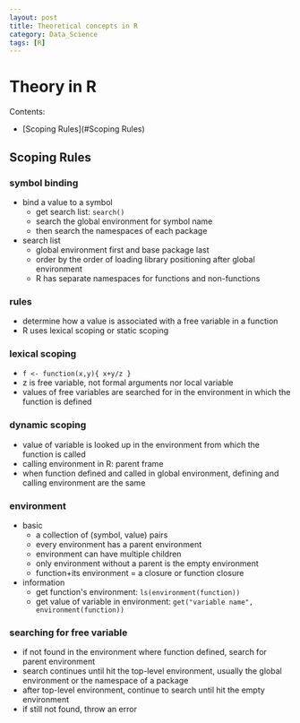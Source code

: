 ```yaml
---
layout: post
title: Theoretical concepts in R
category: Data_Science
tags: [R]
---
```


# Theory in R

Contents:

- [Scoping Rules](#Scoping Rules)

<!--more-->

<a name="Scoping Rules"/>

## Scoping Rules

### symbol binding
+ bind a value to a symbol
  - get search list: `search()`
  - search the global environment for symbol name 
  - then search the namespaces of each package
+ search list
  - global environment first and base package last
  - order by the order of loading library positioning after global environment
  - R has separate namespaces for functions and non-functions

### rules
  + determine how a value is associated with a free variable in a function
  + R uses lexical scoping or static scoping

### lexical scoping
  + `f <- function(x,y){ x+y/z }`
  + z is free variable, not formal arguments nor local variable
  + values of free variables are searched for in the environment in which the function is defined

### dynamic scoping
  + value of variable is looked up in the environment from which the function is called
  + calling environment in R: parent frame
  + when function defined and called in global environment, defining and calling environment are the same
  
### environment
  + basic
    - a collection of (symbol, value) pairs
    - every environment has a parent environment
    - environment can have multiple children
    - only environment without a parent is the empty environment
    - function+its environment = a closure or function closure
  + information
    - get function's environment: `ls(environment(function))`
    - get value of variable in environment: `get("variable name", environment(function))`
    
### searching for free variable
  + if not found in the environment where function defined, search for parent environment
  + search continues until hit the top-level environment, usually the global environment or the namespace of a package
  + after top-level environment, continue to search until hit the empty environment
  + if still not found, throw an error
